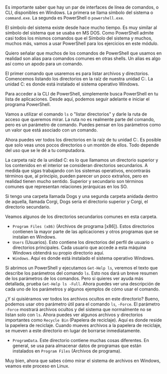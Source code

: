 Es importante saber que hay un par de interfaces de línea de comandos, o CLI, disponibles en Windows. La primera se llama símbolo del sistema o `command.exe`. La segunda es PowerShell o `powershell.exe`.

El símbolo del sistema existe desde hace mucho tiempo. Es muy similar al símbolo del sistema que se usaba en MS DOS. Como PowerShell admite casi todos los mismos comandos que el Símbolo del sistema y muchos, muchos más, vamos a usar PowerShell para los ejercicios en este módulo.

Quiero señalar que muchos de los comandos de PowerShell que usamos en realidad son alias para comandos comunes en otras shells. Un alias es algo así como un apodo para un comando.

El primer comando que usaremos es para listar archivos y directorios. Comencemos listando los directorios en la raíz de nuestra unidad C:. La unidad C: es donde está instalado el sistema operativo Windows.

Para acceder a la CLI de PowerShell, simplemente busca PowerShell en tu lista de aplicaciones. Desde aquí, podemos seguir adelante e iniciar el programa PowerShell.

Vamos a utilizar el comando `ls` o "listar directorios" y darle la ruta de acceso que queremos mirar. La ruta no es realmente parte del comando, pero es un parámetro de comando. Puedes pensar en los parámetros como un valor que está asociado con un comando.

Ahora puedes ver todos los directorios en la raíz de tu unidad C:. Es posible que solo veas unos pocos directorios o un montón de ellos. Todo depende del uso que se le dé a tu computadora.

La carpeta raíz de la unidad C: es lo que llamamos un directorio superior y los contenidos en el interior se consideran directorios secundarios. A medida que sigas trabajando con los sistemas operativos, encontrarás términos que, al principio, pueden parecer un poco extraños, pero en realidad tienen mucho sentido. Superior y secundario son términos comunes que representan relaciones jerárquicas en los SO.

Si tengo una carpeta llamada Dogs y una segunda carpeta anidada dentro de aquella, llamada Corgi, Dogs sería el directorio superior y Corgi, el directorio secundario.

Veamos algunos de los directorios secundarios comunes en esta carpeta.
- `Program Files (x86)` (Archivos de programa [x86]). Estos directorios contienen la mayor parte de las aplicaciones y otros programas que se instalan en Windows.
- `Users` (Usuarios). Esto contiene los directorios del perfil de usuario o directorios principales. Cada usuario que accede a esta máquina Windows obtendrá su propio directorio aquí.
- `Windows`. Aquí es donde está instalado el sistema operativo Windows.

Si abrimos un PowerShell y ejecutamos `Get-Help ls`, veremos el texto que describe los parámetros del comando `ls`. Esto nos dará un breve resumen de los parámetros de los comandos. Pero si quieres ver ayuda más detallada, prueba `Get-Help ls -Full`. Ahora puedes ver una descripción de cada uno de los parámetros y algunos ejemplos de cómo usar el comando.

¿Y si quisiéramos ver todos los archivos ocultos en este directorio? Bueno, podemos usar otro parámetro útil para el comando `ls`, `-Force`. El parámetro `-Force` mostrará archivos ocultos y del sistema que normalmente no se listan solo con `ls`. Ahora puedes ver algunos archivos y directorios importantes como `Recycle Bin` (Papelera de reciclaje). Aquí es donde reside la papelera de reciclaje. Cuando mueves archivos a la papelera de reciclaje, se mueven a este directorio en lugar de borrarse inmediatamente.
- `ProgramData`. Este directorio contiene muchas cosas diferentes. En general, se usa para almacenar datos de programas que están instalados en `Program Files` (Archivos de programa).

Muy bien, ahora que sabes cómo mirar el sistema de archivos en Windows, veamos este proceso en Linux.
